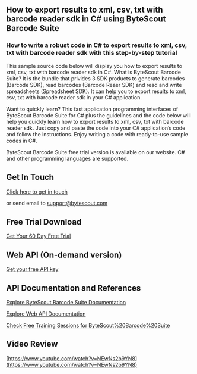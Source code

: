 ## How to export results to xml, csv, txt with barcode reader sdk in C# using ByteScout Barcode Suite

### How to write a robust code in C# to export results to xml, csv, txt with barcode reader sdk with this step-by-step tutorial

This sample source code below will display you how to export results to xml, csv, txt with barcode reader sdk in C#. What is ByteScout Barcode Suite? It is the bundle that privides 3  SDK products to generate barcodes (Barcode SDK), read barcodes (Barcode Reaer SDK) and read and write spreadsheets (Spreadsheet SDK). It can help you to export results to xml, csv, txt with barcode reader sdk in your C# application.

Want to quickly learn? This fast application programming interfaces of ByteScout Barcode Suite for C# plus the guidelines and the code below will help you quickly learn how to export results to xml, csv, txt with barcode reader sdk. Just copy and paste the code into your C# application’s code and follow the instructions. Enjoy writing a code with ready-to-use sample codes in C#.

ByteScout Barcode Suite free trial version is available on our website. C# and other programming languages are supported.

## Get In Touch

[Click here to get in touch](https://bytescout.zendesk.com/hc/en-us/requests/new?subject=ByteScout%20Barcode%20Suite%20Question)

or send email to [support@bytescout.com](mailto:support@bytescout.com?subject=ByteScout%20Barcode%20Suite%20Question) 

## Free Trial Download

[Get Your 60 Day Free Trial](https://bytescout.com/download/web-installer?utm_source=github-readme)

## Web API (On-demand version)

[Get your free API key](https://pdf.co/documentation/api?utm_source=github-readme)

## API Documentation and References

[Explore ByteScout Barcode Suite Documentation](https://bytescout.com/documentation/index.html?utm_source=github-readme)

[Explore Web API Documentation](https://pdf.co/documentation/api?utm_source=github-readme)

[Check Free Training Sessions for ByteScout%20Barcode%20Suite](https://academy.bytescout.com/)

## Video Review

[https://www.youtube.com/watch?v=NEwNs2b9YN8](https://www.youtube.com/watch?v=NEwNs2b9YN8)